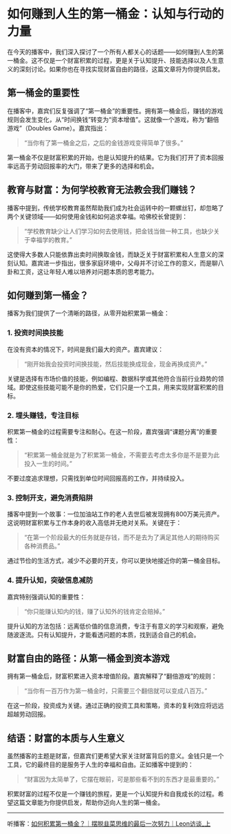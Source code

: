 # 如何赚到人生的第一桶金：认知与行动的力量

在今天的播客中，我们深入探讨了一个所有人都关心的话题——如何赚到人生的第一桶金。这不仅是一个财富积累的过程，更是关于认知提升、技能选择以及人生意义的深刻讨论。如果你也在寻找实现财富自由的路径，这篇文章将为你提供启发。

## 第一桶金的重要性

在播客中，嘉宾们反复强调了“第一桶金”的重要性。拥有第一桶金后，赚钱的游戏规则会发生变化，从“时间换钱”转变为“资本增值”。这就像一个游戏，称为“翻倍游戏”（Doubles Game）。嘉宾指出：

> “当你有了第一桶金之后，之后的金钱游戏变得简单了很多。”

第一桶金不仅是财富积累的开始，也是认知提升的结果。它为我们打开了资本回报率远高于劳动回报率的大门，带来了更多的选择和机会。

## 教育与财富：为何学校教育无法教会我们赚钱？

播客中提到，传统学校教育虽然帮助我们成为社会运转中的一颗螺丝钉，却忽略了两个关键领域——如何使用金钱和如何追求幸福。哈佛校长曾提到：

> “学校教育缺少让人们学习如何去使用钱，把金钱当做一种工具，也缺少关于幸福学的教育。”

这使得大多数人只能依靠出卖时间换取金钱，而缺乏关于财富积累和人生意义的深刻认知。嘉宾进一步指出，很多家庭环境中，父母并不讨论工作的意义，而是聊八卦和工资，这让年轻人难以培养对问题本质的思考能力。

## 如何赚到第一桶金？

播客为我们提供了一个清晰的路径，从零开始积累第一桶金：

### 1. 投资时间换技能
在没有资本的情况下，时间是我们最大的资产。嘉宾建议：

> “刚开始我会投资时间换技能，然后技能换成现金，现金再换成资产。”

关键是选择有市场价值的技能，例如编程、数据科学或其他符合当前行业趋势的领域。即使这些技能可能不是你的热爱，它们只是一个工具，用来实现财富积累的目标。

### 2. 埋头赚钱，专注目标
积累第一桶金的过程需要专注和耐心。在这一阶段，嘉宾强调“课题分离”的重要性：

> “积累第一桶金就是为了积累第一桶金，不需要去考虑太多你是不是要为此投入一生的时间。”

不要过度追求理想，只需找到单位时间回报高的工作，并持续投入。

### 3. 控制开支，避免消费陷阱
播客中提到一个故事：一位加油站工作的老人去世后被发现拥有800万美元资产。这说明财富积累与工作本身的收入高低并无绝对关系。关键在于：

> “在第一个阶段最大的任务就是存钱，而不是去为了满足其他人的期待购买各种消费品。”

通过节俭的生活方式，减少不必要的开支，你可以更快地接近你的第一桶金目标。

### 4. 提升认知，突破信息减防
嘉宾特别强调认知的重要性：

> “你只能赚认知内的钱，赚了认知外的钱肯定会赔掉。”

提升认知的方法包括：远离低价值的信息消费，专注于有意义的学习和观察，避免随波逐流。只有认知提升，才能看透问题的本质，找到适合自己的机会。

## 财富自由的路径：从第一桶金到资本游戏

拥有第一桶金后，财富积累进入资本增值阶段。嘉宾解释了“翻倍游戏”的规则：

> “当你有一百万作为第一桶金时，只需要三个翻倍就可以变成八百万。”

在这一阶段，投资成为关键。通过正确的投资工具和策略，资本的复利效应将远远超越劳动回报。

## 结语：财富的本质与人生意义

虽然播客的主题是财富，但嘉宾们更希望大家关注财富背后的意义。金钱只是一个工具，它的最终目的是服务于人生的幸福和自由。正如播客中提到的：

> “财富因为太简单了，它摆在眼前，可是那些看不到的东西才是最重要的。”

积累财富的过程不仅是一个赚钱的旅程，更是一个认知提升和自我成长的过程。希望这篇文章能为你提供启发，帮助你迈向人生的第一桶金。

---
听播客：[如何积累第一桶金？｜摆脱韭菜思维的最后一次努力｜Leon访谈_上](https://www.youtube.com/watch?v=9opd3YjEr14)